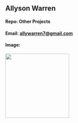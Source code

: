 ## Allyson Warren
#### Repo: Other Projects
#### Email: allywarren7@gmail.com
#### Image:
<!--- my image was huge and I couldn't figure out how to downsize it with markdown
      so I am using HTML --->
<img src="https://i.imgur.com/xoRvMvY.png" width="200" />
